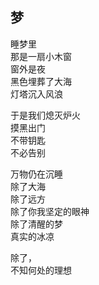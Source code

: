 ## 梦

睡梦里  
那是一扇小木窗  
窗外是夜  
黑色埋葬了大海  
灯塔沉入风浪


于是我们熄灭炉火  
摸黑出门  
不带钥匙  
不必告别


万物仍在沉睡  
除了大海  
除了远方  
除了你我坚定的眼神  
除了清醒的梦  
真实的冰凉  


除了，  
不知何处的理想